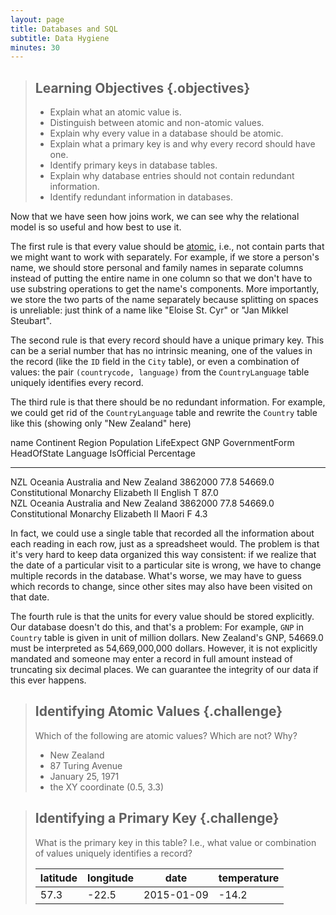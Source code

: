 ```yaml
---
layout: page
title: Databases and SQL
subtitle: Data Hygiene
minutes: 30
---
```

> ## Learning Objectives {.objectives}
>
> *   Explain what an atomic value is.
> *   Distinguish between atomic and non-atomic values.
> *   Explain why every value in a database should be atomic.
> *   Explain what a primary key is and why every record should have one.
> *   Identify primary keys in database tables.
> *   Explain why database entries should not contain redundant information.
> *   Identify redundant information in databases.

Now that we have seen how joins work,
we can see why the relational model is so useful
and how best to use it.

The first rule is that every value should be [atomic](reference.html#atomic),
i.e.,
not contain parts that we might want to work with separately.
For example, if we store a person's name, we should store personal and family names in separate columns instead of putting the entire name in one column so that we don't have to use substring operations to get the name's components.
More importantly, we store the two parts of the name separately because splitting on spaces is unreliable:
just think of a name like "Eloise St. Cyr" or "Jan Mikkel Steubart".

The second rule is that every record should have a unique primary key.
This can be a serial number that has no intrinsic meaning,
one of the values in the record (like the `ID` field in the `City` table),
or even a combination of values:
the pair `(countrycode, language)` from the `CountryLanguage` table uniquely identifies every record.

The third rule is that there should be no redundant information.
For example,
we could get rid of the `CountryLanguage` table and rewrite the `Country` table like this (showing only "New Zealand" here)

name  Continent   Region                      Population  LifeExpect  GNP      GovernmentForm           HeadOfState   Language    IsOfficial  Percentage
----  ----------  --------------------------  ----------  ----------  -------  -----------------------  ------------  ----------  ----------  ----------
NZL   Oceania     Australia and New Zealand   3862000     77.8        54669.0  Constitutional Monarchy  Elizabeth II  English     T           87.0      
NZL   Oceania     Australia and New Zealand   3862000     77.8        54669.0  Constitutional Monarchy  Elizabeth II  Maori       F           4.3  

In fact,
we could use a single table that recorded all the information about each reading in each row,
just as a spreadsheet would.
The problem is that it's very hard to keep data organized this way consistent:
if we realize that the date of a particular visit to a particular site is wrong,
we have to change multiple records in the database.
What's worse,
we may have to guess which records to change,
since other sites may also have been visited on that date.

The fourth rule is that the units for every value should be stored explicitly.
Our database doesn't do this, and that's a problem:
For example, `GNP` in `Country` table is given in unit of million dollars. New Zealand's GNP, 54669.0 must be interpreted as 54,669,000,000 dollars. However, it is not explicitly mandated and someone may enter a record in full amount instead of truncating six decimal places. We can guarantee the integrity of our data if this ever happens.

> ## Identifying Atomic Values {.challenge}
>
> Which of the following are atomic values? Which are not? Why?
>
> *   New Zealand
> *   87 Turing Avenue
> *   January 25, 1971
> *   the XY coordinate (0.5, 3.3)

> ## Identifying a Primary Key {.challenge}
>
> What is the primary key in this table?
> I.e., what value or combination of values uniquely identifies a record?
>
> |latitude|longitude|date      |temperature|
> |--------|---------|----------|-----------|
> |57.3    |-22.5    |2015-01-09|-14.2      |
